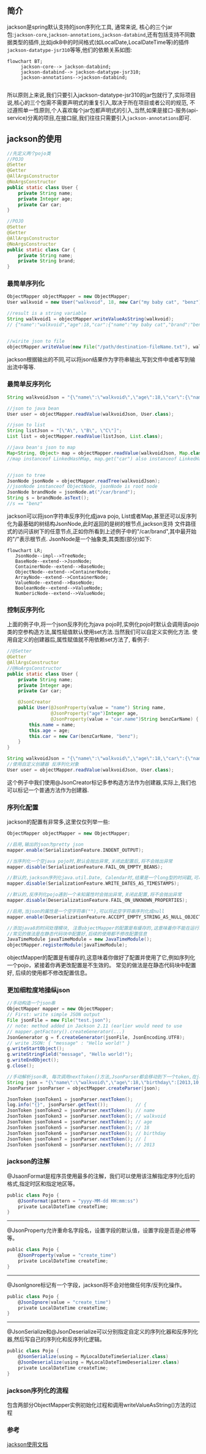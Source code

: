 ## 简介
jackson是spring默认支持的json序列化工具, 通常来说, 核心的三个jar包:`jackson-core`,`jackson-annotations`,`jackson-databind`,还有包括支持不同数
据类型的插件,比如jdk8中的时间格式(如LocalDate,LocalDateTime等)的插件`jackson-datatype-jsr310`等等,他们的依赖关系如图:
```mermaid
flowchart BT;  
     jackson-core--> jackson-databind;
     jackson-databind--> jackson-datatype-jsr310;
     jackson-annotations-->jackson-databind;
    
```
所以原则上来说,我们只要引入jackson-datatype-jsr310的jar包就行了,实际项目说,核心的三个包需不需要声明式的重复引入,取决于所在项目或者公司的规范,
不过遵照单一性原则,个人喜欢每个jar包都声明式的引入,当然,如果是接口-服务(api-service)分离的项目,在接口层,我们往往只需要引入`jackson-annotations`即可.

## jackson的使用
```java
//先定义两个pojo类
//POJO
@Setter
@Getter
@AllArgsConstructor
@NoArgsConstructor
public static class User {
    private String name;
    private Integer age;
    private Car car;
}

//POJO
@Setter
@Getter
@AllArgsConstructor
@NoArgsConstructor
public static class Car {
    private String name;
    private String brand;
}
```
### 最简单序列化
```groovy
ObjectMapper objectMapper = new ObjectMapper;
User walkvoid = new User("walkvoid", 18, new Car("my baby cat", "benz"));

//result is a string variable
String walkvoid1 = objectMapper.writeValueAsString(walkvoid);
// {"name":"walkvoid","age":18,"car":{"name":"my baby cat","brand":"benz"}}


//wirite json to file
objectMapper.writeValue(new File("/path/destination-fileName.txt"), walkvoid);
```
jackson根据输出的不同,可以将json结果作为字符串输出,写到文件中或者写到输出流中等等.

### 最简单反序列化
```groovy
String walkvoidJson = "{\"name\":\"walkvoid\",\"age\":18,\"car\":{\"name\":\"my baby cat\",\"brand\":\"benz\"}}";

//json to java bean
User user = objectMapper.readValue(walkvoidJson, User.class);

//json to list
String listJson = "[\"A\", \"B\", \"C\"]";
List list = objectMapper.readValue(listJson, List.class);

//java bean's json to map
Map<String, Object> map = objectMapper.readValue(walkvoidJson, Map.class);
//map instanceof LinkedHashMap, map.get("car") also instanceof LinkedHashMap


//json to tree
JsonNode jsonNode = objectMapper.readTree(walkvoidJson);
//jsonNode instanceof ObjectNode, jsonNode is root node
JsonNode brandNode = jsonNode.at("/car/brand");
String s = brandNode.asText();
//s == "benz"
```
jackson可以将json字符串反序列化成java pojo, List或者Map,甚至还可以反序列化为最基础的树结构JsonNode,此时返回的是树的根节点,jackson支持
文件路径式的访问该树下的任意节点,正如你所看到上述例子中的"/car/brand",其中最开始的"/"表示根节点.
JsonNode是一个抽象类,其类图(部分)如下:
```mermaid
flowchart LR;
   JsonNode--impl-->TreeNode;
   BaseNode--extend-->JsonNode;
   ContainerNode--extend-->BaseNode;
   ObjectNode--extend-->ContainerNode;
   ArrayNode--extend-->ContainerNode;
   ValueNode--extend-->BaseNode;
   BooleanNode--extend-->ValueNode;
   NumbericNode--extend-->ValueNode;
```

### 控制反序列化
上面的例子中,将一个json反序列化为java pojo时,实例化pojo时默认会调用该pojo类的空参构造方法,属性赋值默认使用set方法.当然我们可以自定义实例化方法.
使用自定义的创建器后,属性赋值就不用依赖set方法了, 看例子:
```java 
//@Setter
@Getter
@AllArgsConstructor
//@NoArgsConstructor
public static class User {
    private String name;
    private Integer age;
    private Car car;

    @JsonCreator
    public User(@JsonProperty(value = "name") String name,
                @JsonProperty("age")Integer age,
                @JsonProperty(value = "car.name")String benzCarName) {
        this.name = name;
        this.age = age;
        this.car = new Car(benzCarName, "benz");
    }
}
```
```groovy
String walkvoidJson = "{\"name\":\"walkvoid\",\"age\":18,\"car\":{\"name\":\"my baby cat\",\"brand\":\"benz\"}}";
//使用自定义创建器 反序列化对象
User user = objectMapper.readValue(walkvoidJson, User.class);
```
这个例子中我们使用@JsonCreator标记多参构造方法作为创建器,实际上,我们也可以标记一个普通方法作为创建器.

### 序列化配置
jackson的配置有非常多,这里仅仅列举一些:
```groovy
ObjectMapper objectMapper = new ObjectMapper;

//启用,输出的json为pretty json
mapper.enable(SerializationFeature.INDENT_OUTPUT);

//当序列化一个空java pojo时,默认会抛出异常,关闭此配置后,将不会抛出异常
mapper.disable(SerializationFeature.FAIL_ON_EMPTY_BEANS);

//默认的,jackson序列化java.util.Date, Calendar时,结果是一个long型的时间戳,可以关闭此配置
mapper.disable(SerializationFeature.WRITE_DATES_AS_TIMESTAMPS);

//默认的,反序列化pojo遇到一个未知属性时会抛出异常,关闭此配置,将不会抛出异常
mapper.disable(DeserializationFeature.FAIL_ON_UNKNOWN_PROPERTIES);

//启用,当json的属性是一个空字符串(""),可以将此空字符串序列化成null
mapper.enable(DeserializationFeature.ACCEPT_EMPTY_STRING_AS_NULL_OBJECT);

//添加java8的时间处理模块, 注意objectMapper的配置是有缓存的,这意味着你不能在运行时修改配置,因为你的修改将不生效(以缓存中老的配置为准),
//常见的做法是在静态代码块中配置好,后续的使用都不修改配置信息
JavaTimeModule javaTimeModule = new JavaTimeModule();
objectMapper.registerModule(javaTimeModule);
```
objectMapper的配置是有缓存的,这意味着你做好了配置并使用了它,例如序列化一个pojo，紧接着你再更改配置是不生效的。 常见的做法是在静态代码块中配置好,
后续的使用都不修改配置信息。

### 更加细粒度地操纵json
```groovy
//手动构造一个json串
ObjectMapper mapper = new ObjectMapper;
// First: write simple JSON output
File jsonFile = new File("test.json");
// note: method added in Jackson 2.11 (earlier would need to use
// mapper.getFactory().createGenerator(...)
JsonGenerator g = f.createGenerator(jsonFile, JsonEncoding.UTF8);
// write JSON: { "message" : "Hello world!" }
g.writeStartObject();
g.writeStringField("message", "Hello world!");
g.writeEndObject();
g.close();
```
```groovy
//手动解析json串, 每次调用nextToken()方法,JsonParser都会移动到下一个token,在jackson中, json最小操作的单位抽象成了token
String json = "{\"name\":\"walkvoid\",\"age\":18,\"birthday\":[2013,10,19]}";
JsonParser jsonParser = objectMapper.createParser(json);

JsonToken jsonToken1 = jsonParser.nextToken(); 
log.info("{}", jsonParser.getText());          // {
JsonToken jsonToken2 = jsonParser.nextToken(); // name
JsonToken jsonToken3 = jsonParser.nextToken(); // walkvoid
JsonToken jsonToken4 = jsonParser.nextToken(); // age
JsonToken jsonToken5 = jsonParser.nextToken(); // 18
JsonToken jsonToken6 = jsonParser.nextToken(); // birthday
JsonToken jsonToken7 = jsonParser.nextToken(); // [
JsonToken jsonToken8 = jsonParser.nextToken(); // 2013
```
### jackson的注解
@JsaonFormat是程序员使用最多的注解，我们可以使用该注解指定序列化后的格式,指定时区和指定地区等。
```groovy
public class Pojo {
    @JsonFormat(pattern = "yyyy-MM-dd HH:mm:ss")
    private LocalDateTime createTime;
}
```
---
@JsonProperty允许重命名字段名，设置字段的默认值，设置字段是否是必修等等。
```groovy
public class Pojo {
    @JsonProperty(value = "create_time")
    private LocalDateTime createTime;
}
```
---
@JsonIgnore标记有一个字段，jackson将不会对他做任何序/反列化操作。
```groovy
public class Pojo {
    @JsonIgnore(value = "create_time")
    private LocalDateTime createTime;
}
```
---
@JsonSerialize和@JsonDeserialize可以分别指定自定义的序列化器和反序列化器,然后写自己的序列化和反序列化逻辑。
```groovy
public class Pojo {
    @JsonSerialize(using = MyLocalDateTimeSerializer.class)
    @JsonDeserialize(using = MyLocalDateTimeDeserializer.class)
    private LocalDateTime createTime;
}
```

### jackson序列化的流程
包含两部分ObjectMapper实例初始化过程和调用writeValueAsString()方法的过程



### 参考
[jackson使用文档](https://github.com/FasterXML/jackson-docs)